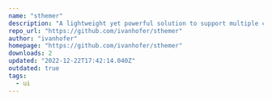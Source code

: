 ```yaml
---
name: "sthemer"
description: "A lightweight yet powerful solution to support multiple color schemes in your Svelte/SvelteKit application."
repo_url: "https://github.com/ivanhofer/sthemer"
author: "ivanhofer"
homepage: "https://github.com/ivanhofer/sthemer"
downloads: 2
updated: "2022-12-22T17:42:14.040Z"
outdated: true
tags: 
  - ui
---
```

